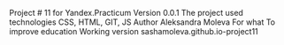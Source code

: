 Project # 11 for Yandex.Practicum
Version 0.0.1
The project used technologies CSS, HTML, GIT, JS
Author Aleksandra Moleva
For what To improve education
Working version sashamoleva.github.io-project11
